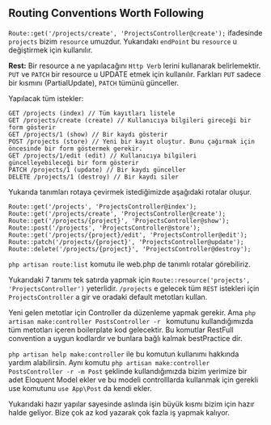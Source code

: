 ## Routing Conventions Worth Following ##

`Route::get('/projects/create', 'ProjectsController@create');` ifadesinde `projects` bizim `resource` umuzdur.
Yukarıdakı `endPoint` bu `resource` u değiştirmek için kullanılır.

__Rest:__ Bir resource a ne yapılacağını `Http Verb` lerini kullanarak belirlemektir.
`PUT` ve `PATCH` bir resource u UPDATE etmek için kullanılır. Farkları `PUT` sadece bir kısmını (PartialUpdate), `PATCH` tümünü günceller.

Yapılacak tüm istekler:

```
GET /projects (index) // Tüm kayıtları listele
GET /projects/create (create) // Kullanıcıya bilgileri gireceği bir form gösterir
GET /projects/1 (show) // Bir kaydı gösterir
POST /projects (store) // Yeni bir kayıt oluştur. Bunu çağırmak için öncesinde bir form göstermek gerekir.
GET /projects/1/edit (edit) // Kullanıcıya bilgileri güncelleyebileceği bir form gösterir
PATCH /projects/1 (update) // Bir kaydı günceller
DELETE /projects/1 (destroy) // Bir kaydı siler
```

Yukarıda tanımları rotaya çevirmek istediğimizde aşağıdaki rotalar oluşur.

```
Route::get('/projects', 'ProjectsController@index');
Route::get('/projects/create', 'ProjectsController@create');
Route::get('/projects/{project}', 'ProjectsController@show');
Route::post('/projects', 'ProjectsController@store');
Route::get('/projects/{project}/edit', 'ProjectsController@edit');
Route::patch('/projects/{project}', 'ProjectsController@update');
Route::delete('/projects/{project}', 'ProjectsController@destroy');
```

`php artisan route:list` komutu ile web.php de tanımlı rotalar görebiliriz.

Yukarıdaki 7 tanımı tek satırda yapmak için `Route::resource('projects', 'ProjectsController')` yeterlidir. `/projects` e gelecek tüm `REST` istekleri için `ProjectsController` a gir ve oradaki default metotları kullan.

Yeni gelen metotlar için Controller da düzenleme yapmak gerekir. Ama `php artisan make:controller PostsController -r ` komutunu kullandığımızda tüm metotları içeren boilerplate kod gelecektir. Bu komutlar RestFull convention a uygun kodlardır ve bunlara bağlı kalmak bestPractice dir.

 `php artisan help make:controller` ile bu komutun kullanımı hakkında yardım alabilirsin. Aynı komutu  `php artisan make:controller PostsController -r -m Post` şeklinde kullandığımızda bizim yerimize bir adet Eloquent Model ekler ve bu modeli controlllarda kullanmak için gerekli use komutunu `use App\Post` da kendi ekler.

Yukarıdaki hazır yapılar sayesinde aslında işin büyük kısmı bizim için hazır halde geliyor. Bize çok az kod yazarak çok fazla iş yapmak kalıyor.
